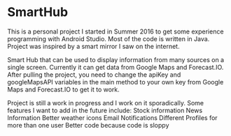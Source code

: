 # SmartHub
This is a personal project I started in Summer 2016 to get some experience programming with Android Studio. Most of the code is written in Java. Project was inspired by a smart mirror I saw on the internet. 

Smart Hub that can be used to display information from many sources on a single screen. Currently it can get data from Google Maps and Forecast.IO. After pulling the project, you need to change the apiKey and googleMapsAPI variables in the main method to your own key from Google Maps and Forecast.IO to get it to work. 

Project is still a work in progress and I work on it sporadically. Some features I want to add in the future include: 
Stock information
News Information
Better weather icons
Email Notifications
Different Profiles for more than one user
Better code because code is sloppy
